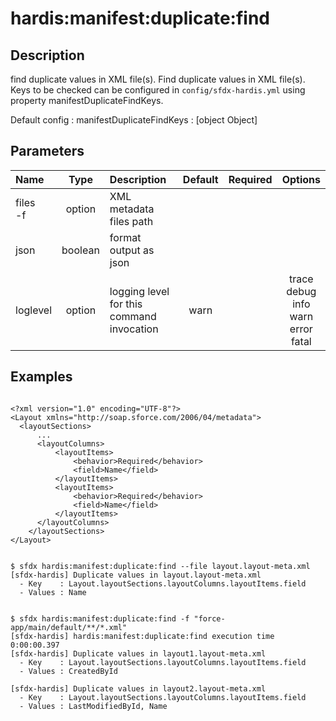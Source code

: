 <!-- This file has been generated with command 'sfdx hardis:doc:plugin:generate'. Please do not update it manually or it may be overwritten -->
# hardis:manifest:duplicate:find

## Description

find duplicate values in XML file(s).
  Find duplicate values in XML file(s). Keys to be checked can be configured in `config/sfdx-hardis.yml` using property manifestDuplicateFindKeys.

Default config :
manifestDuplicateFindKeys :
[object Object]


## Parameters

|Name|Type|Description|Default|Required|Options|
|:---|:--:|:----------|:-----:|:------:|:-----:|
|files<br/>-f|option|XML metadata files path||||
|json|boolean|format output as json||||
|loglevel|option|logging level for this command invocation|warn||trace<br/>debug<br/>info<br/>warn<br/>error<br/>fatal|

## Examples

```shell

<?xml version="1.0" encoding="UTF-8"?>
<Layout xmlns="http://soap.sforce.com/2006/04/metadata">
  <layoutSections>
      ...
      <layoutColumns>
          <layoutItems>
              <behavior>Required</behavior>
              <field>Name</field>
          </layoutItems>
          <layoutItems>
              <behavior>Required</behavior>
              <field>Name</field>
          </layoutItems>
      </layoutColumns>
    </layoutSections>
</Layout>

```

```shell

$ sfdx hardis:manifest:duplicate:find --file layout.layout-meta.xml
[sfdx-hardis] Duplicate values in layout.layout-meta.xml
  - Key    : Layout.layoutSections.layoutColumns.layoutItems.field
  - Values : Name

```

```shell

$ sfdx hardis:manifest:duplicate:find -f "force-app/main/default/**/*.xml" 
[sfdx-hardis] hardis:manifest:duplicate:find execution time 0:00:00.397
[sfdx-hardis] Duplicate values in layout1.layout-meta.xml
  - Key    : Layout.layoutSections.layoutColumns.layoutItems.field
  - Values : CreatedById

[sfdx-hardis] Duplicate values in layout2.layout-meta.xml
  - Key    : Layout.layoutSections.layoutColumns.layoutItems.field
  - Values : LastModifiedById, Name

```


